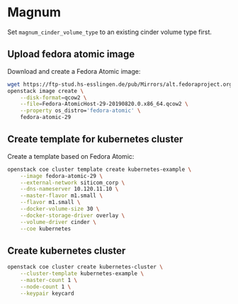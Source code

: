 # Magnum

Set `magnum_cinder_volume_type` to an existing cinder volume type first. 

## Upload fedora atomic image

Download and create a Fedora Atomic image:
```sh
wget https://ftp-stud.hs-esslingen.de/pub/Mirrors/alt.fedoraproject.org/atomic/stable/Fedora-29-updates-20190820.0/AtomicHost/x86_64/images/Fedora-AtomicHost-29-20190820.0.x86_64.qcow2
openstack image create \
    --disk-format=qcow2 \
    --file=Fedora-AtomicHost-29-20190820.0.x86_64.qcow2 \
    --property os_distro='fedora-atomic' \
    fedora-atomic-29
```

## Create template for kubernetes cluster

Create a template based on Fedora Atomic:
```sh
openstack coe cluster template create kubernetes-example \
    --image fedora-atomic-29 \
    --external-network siticom_corp \
    --dns-nameserver 10.120.11.10 \
    --master-flavor m1.small \
    --flavor m1.small \
    --docker-volume-size 30 \
    --docker-storage-driver overlay \
    --volume-driver cinder \
    --coe kubernetes
```

## Create kubernetes cluster

```sh
openstack coe cluster create kubernetes-cluster \
    --cluster-template kubernetes-example \
    --master-count 1 \
    --node-count 1 \
    --keypair keycard
```
